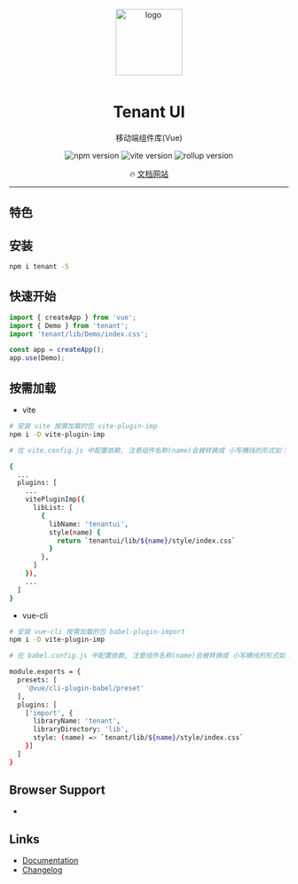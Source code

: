<p align="center">
    <img alt="logo" src="https://i.loli.net/2021/05/12/poY8H4ReArTPNOv.png" width="120" height="120" style="margin-bottom: 10px;">
</p>

<h1 align="center">Tenant UI</h1>

<p align="center">移动端组件库(Vue)</p>

<p align="center">
    <img src="https://img.shields.io/badge/npm-v6.14.10-yellow" alt="npm version" />
    <img src="https://img.shields.io/badge/vite-v2.2.3-yellow" alt="vite version" />
    <img src="https://img.shields.io/badge/rollup-v2.46.0-yellow" alt="rollup version" />
</p>

<p align="center">
  🔥 <a href="#">文档网站</a>
</p>

---

## 特色

## 安装

```bash
npm i tenant -S
```

## 快速开始

```js
import { createApp } from 'vue';
import { Demo } from 'tenant';
import 'tenant/lib/Demo/index.css';

const app = createApp();
app.use(Demo);
```

## 按需加载

- vite

```bash
# 安装 vite 按需加载的包 vite-plugin-imp
npm i -D vite-plugin-imp

# 在 vite.config.js 中配置依赖, 注意组件名称(name)会被转换成 小写横线的形式如： HelloWorld -> hello-world 需要转换成驼峰

{
  ...
  plugins: [
    ...
    vitePluginImp({
      libList: [
        {
          libName: 'tenantui',
          style(name) {
            return `tenantui/lib/${name}/style/index.css`
          }
        },
      ]
    }),
    ...
  ]
}
```

- vue-cli

```bash
# 安装 vue-cli 按需加载的包 babel-plugin-import
npm i -D vite-plugin-imp

# 在 babel.config.js 中配置依赖, 注意组件名称(name)会被转换成 小写横线的形式如： HelloWorld -> hello-world 需要转换成驼峰

module.exports = {
  presets: [
    '@vue/cli-plugin-babel/preset'
  ],
  plugins: [
    ['import', {
      libraryName: 'tenant',
      libraryDirectory: 'lib',
      style: (name) => `tenant/lib/${name}/style/index.css`
    }]
  ]
}

```

## Browser Support

-

## Links

- [Documentation](https://youzan.github.io/vant)
- [Changelog](https://youzan.github.io/vant#/en-US/changelog)